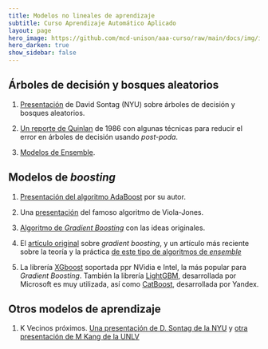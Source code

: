 ```yaml
---
title: Modelos no lineales de aprendizaje 
subtitle: Curso Aprendizaje Automático Aplicado
layout: page
hero_image: https://github.com/mcd-unison/aaa-curso/raw/main/docs/img/intro-banner.jpeg
hero_darken: true
show_sidebar: false
---
```



## Árboles de decisión y bosques aleatorios

1. [Presentación](https://people.csail.mit.edu/dsontag/courses/ml16/slides/lecture11.pdf) de David Sontag (NYU) sobre árboles de decisión y bosques aleatorios.

2. [Un reporte de Quinlan](https://citeseerx.ist.psu.edu/viewdoc/download?doi=10.1.1.18.4267&rep=rep1&type=pdf) de 1986 con algunas técnicas para reducir el error en árboles de decisión usando *post-poda*.

3. [Modelos de Ensemble](http://people.csail.mit.edu/dsontag/courses/ml12/slides/lecture12.pdf).

## Modelos de *boosting*

1. [Presentación del algoritmo AdaBoost](https://yosinski.com/mlss12/media/slides/MLSS-2012-Schapire-Theory-and-Applications-of-Boosting.pdf) por su autor. 

2. Una [presentación](https://www.cs.ubc.ca/~lowe/425/slides/13-ViolaJones.pdf) del famoso algoritmo de Viola-Jones.
 
3. [Algoritmo de *Gradient Boosting*](https://www.ccs.neu.edu/home/vip/teach/MLcourse/4_boosting/slides/gradient_boosting.pdf) con las ideas originales.

4. El [artículo original](https://github.com/mcd-unison/aaa-curso/raw/main/pdf/grad_boost_original.pdf) sobre *gradient boosting*, y un artículo más reciente sobre la teoría y la práctica [de este tipo de algoritmos de *ensemble*](https://github.com/mcd-unison/aaa-curso/raw/main/pdf/boosting_TyA.pdf)

5. La librería [XGboost](https://xgboost.ai) soportada ppr NVidia e Intel, la más popular para *Gradient Boosting*. También la librería [LightGBM](https://lightgbm.readthedocs.io), desarrollada por Microsoft es muy utilizada, así como [CatBoost](https://catboost.ai), desarrollada por Yandex.
   
## Otros modelos de aprendizaje

1. K Vecinos próximos. [Una presentación de D. Sontag de la NYU](https://github.com/mcd-unison/aaa-curso/raw/main/slides/knn-ny.pdf) y [otra presentación de M Kang de la UNLV](https://mkang.faculty.unlv.edu/teaching/CS489_689/05.KNN.pdf)